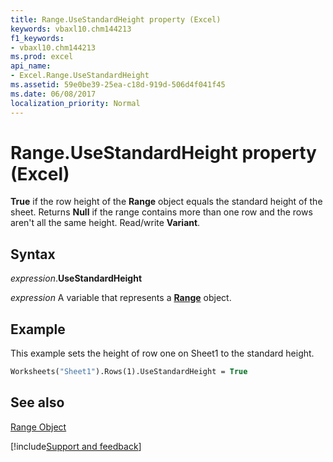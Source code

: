 ```yaml
---
title: Range.UseStandardHeight property (Excel)
keywords: vbaxl10.chm144213
f1_keywords:
- vbaxl10.chm144213
ms.prod: excel
api_name:
- Excel.Range.UseStandardHeight
ms.assetid: 59e0be39-25ea-c18d-919d-506d4f041f45
ms.date: 06/08/2017
localization_priority: Normal
---
```



# Range.UseStandardHeight property (Excel)

 **True** if the row height of the **Range** object equals the standard height of the sheet. Returns **Null** if the range contains more than one row and the rows aren't all the same height. Read/write **Variant**.


## Syntax

_expression_.**UseStandardHeight**

_expression_ A variable that represents a **[Range](excel.range(object).md)** object.


## Example

This example sets the height of row one on Sheet1 to the standard height.


```vb
Worksheets("Sheet1").Rows(1).UseStandardHeight = True
```


## See also


[Range Object](Excel.Range(object).md)

[!include[Support and feedback](~/includes/feedback-boilerplate.md)]